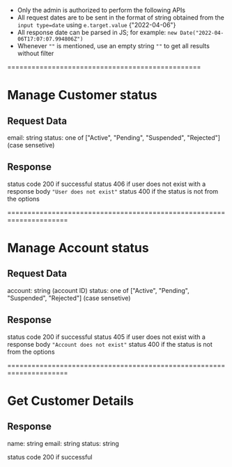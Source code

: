 - Only the admin is authorized to perform the following APIs
- All request dates are to be sent in the format of string obtained from the `input type=date` using `e.target.value` {"2022-04-06"}
- All response date can be parsed in JS; for example: `new Date("2022-04-06T17:07:07.994806Z")`
- Whenever `""` is mentioned, use an empty string `""` to get all results without filter

================================================
<!-- #region manage customer -->
# Manage Customer status

## Request Data

email: string
status: one of ["Active", "Pending", "Suspended", "Rejected"] (case sensetive)

## Response

status code 200 if successful
status 406 if user does not exist with a response body `"User does not exist"`
status 400 if the status is not from the options

<!-- #endregion -->
=====================================================================
<!-- region manage Account -->
# Manage Account status

## Request Data

account: string (account ID)
status: one of ["Active", "Pending", "Suspended", "Rejected"] (case sensetive)

## Response

status code 200 if successful
status 405 if user does not exist with a response body `"Account does not exist"`
status 400 if the status is not from the options

<!-- #endregion -->
=====================================================================
<!-- #region get customer status -->
# Get Customer Details

## Response
name: string
email: string
status: string

status code 200 if successful
<!-- #endregion -->